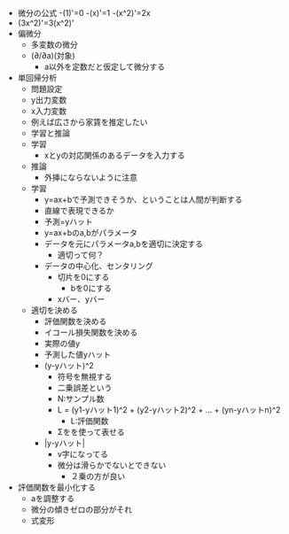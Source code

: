 - 微分の公式
  -(1)'=0
  -(x)'=1
  -(x^2)'=2x
- (3x^2)'=3(x^2)'
- 偏微分
  - 多変数の微分
  - (∂/∂a)(対象)
    - a以外を定数だと仮定して微分する
- 単回帰分析
  - 問題設定
  - y出力変数
  - x入力変数
  - 例えば広さから家賃を推定したい
  - 学習と推論
  - 学習
    - xとyの対応関係のあるデータを入力する
  - 推論
    - 外挿にならないように注意
  - 学習
    - y=ax+bで予測できそうか、ということは人間が判断する
    - 直線で表現できるか
    - 予測=yハット
    - y=ax+bのa,bがパラメータ
    - データを元にパラメータa,bを適切に決定する
      - 適切って何？
    - データの中心化、センタリング
      - 切片を0にする
        - bを0にする
      - xバー、yバー
  - 適切を決める
    - 評価関数を決める
    - イコール損失関数を決める
    - 実際の値y
    - 予測した値yハット
    - (y-yハット)^2
      - 符号を無視する
      - 二乗誤差という
      - N:サンプル数
      - L = (y1-yハット1)^2 + (y2-yハット2)^2 + ... + (yn-yハットn)^2
        - L:評価関数
      - Σをを使って表せる
    - |y-yハット|
      - v字になってる
      - 微分は滑らかでないとできない
        - ２乗の方が良い
- 評価関数を最小化する
  - aを調整する
  - 微分の傾きゼロの部分がそれ
  - 式変形

